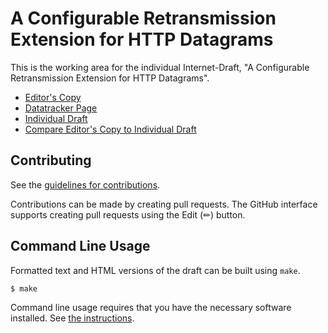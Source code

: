 # A Configurable Retransmission Extension for HTTP Datagrams

This is the working area for the individual Internet-Draft, "A Configurable Retransmission Extension for HTTP Datagrams".

* [Editor's Copy](https://yangfurong.github.io/draft-yang-masque-retx-dgrams/#go.draft-yang-masque-retx-dgrams.html)
* [Datatracker Page](https://datatracker.ietf.org/doc/draft-yang-masque-retx-dgrams)
* [Individual Draft](https://datatracker.ietf.org/doc/html/draft-yang-masque-retx-dgrams)
* [Compare Editor's Copy to Individual Draft](https://yangfurong.github.io/draft-yang-masque-retx-dgrams/#go.draft-yang-masque-retx-dgrams.diff)


## Contributing

See the
[guidelines for contributions](https://github.com/yangfurong/draft-yang-masque-retx-dgrams/blob/main/CONTRIBUTING.md).

Contributions can be made by creating pull requests.
The GitHub interface supports creating pull requests using the Edit (✏) button.


## Command Line Usage

Formatted text and HTML versions of the draft can be built using `make`.

```sh
$ make
```

Command line usage requires that you have the necessary software installed.  See
[the instructions](https://github.com/martinthomson/i-d-template/blob/main/doc/SETUP.md).

